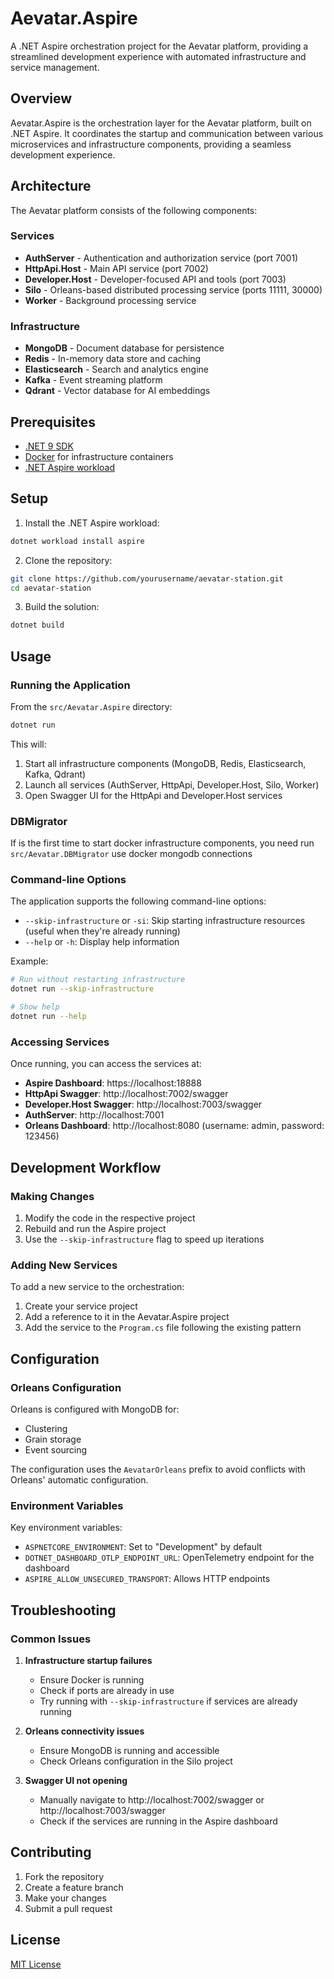 # Aevatar.Aspire

A .NET Aspire orchestration project for the Aevatar platform, providing a streamlined development experience with automated infrastructure and service management.

## Overview

Aevatar.Aspire is the orchestration layer for the Aevatar platform, built on .NET Aspire. It coordinates the startup and communication between various microservices and infrastructure components, providing a seamless development experience.

## Architecture

The Aevatar platform consists of the following components:

### Services

- **AuthServer** - Authentication and authorization service (port 7001)
- **HttpApi.Host** - Main API service (port 7002)
- **Developer.Host** - Developer-focused API and tools (port 7003)
- **Silo** - Orleans-based distributed processing service (ports 11111, 30000)
- **Worker** - Background processing service

### Infrastructure

- **MongoDB** - Document database for persistence
- **Redis** - In-memory data store and caching
- **Elasticsearch** - Search and analytics engine
- **Kafka** - Event streaming platform
- **Qdrant** - Vector database for AI embeddings

## Prerequisites

- [.NET 9 SDK](https://dotnet.microsoft.com/download/dotnet/9.0)
- [Docker](https://www.docker.com/products/docker-desktop/) for infrastructure containers
- [.NET Aspire workload](https://learn.microsoft.com/en-us/dotnet/aspire/get-started/install)

## Setup

1. Install the .NET Aspire workload:

```bash
dotnet workload install aspire
```

2. Clone the repository:

```bash
git clone https://github.com/yourusername/aevatar-station.git
cd aevatar-station
```

3. Build the solution:

```bash
dotnet build
```

## Usage

### Running the Application

From the `src/Aevatar.Aspire` directory:

```bash
dotnet run
```

This will:
1. Start all infrastructure components (MongoDB, Redis, Elasticsearch, Kafka, Qdrant)
2. Launch all services (AuthServer, HttpApi, Developer.Host, Silo, Worker)
3. Open Swagger UI for the HttpApi and Developer.Host services

### DBMigrator

If is the first time to start docker infrastructure components, you need
run `src/Aevatar.DBMigrator` use docker mongodb connections


### Command-line Options

The application supports the following command-line options:

- `--skip-infrastructure` or `-si`: Skip starting infrastructure resources (useful when they're already running)
- `--help` or `-h`: Display help information

Example:

```bash
# Run without restarting infrastructure
dotnet run --skip-infrastructure

# Show help
dotnet run --help
```

### Accessing Services

Once running, you can access the services at:

- **Aspire Dashboard**: https://localhost:18888
- **HttpApi Swagger**: http://localhost:7002/swagger
- **Developer.Host Swagger**: http://localhost:7003/swagger
- **AuthServer**: http://localhost:7001
- **Orleans Dashboard**: http://localhost:8080 (username: admin, password: 123456)

## Development Workflow

### Making Changes

1. Modify the code in the respective project
2. Rebuild and run the Aspire project
3. Use the `--skip-infrastructure` flag to speed up iterations

### Adding New Services

To add a new service to the orchestration:

1. Create your service project
2. Add a reference to it in the Aevatar.Aspire project
3. Add the service to the `Program.cs` file following the existing pattern

## Configuration

### Orleans Configuration

Orleans is configured with MongoDB for:
- Clustering
- Grain storage
- Event sourcing

The configuration uses the `AevatarOrleans` prefix to avoid conflicts with Orleans' automatic configuration.

### Environment Variables

Key environment variables:
- `ASPNETCORE_ENVIRONMENT`: Set to "Development" by default
- `DOTNET_DASHBOARD_OTLP_ENDPOINT_URL`: OpenTelemetry endpoint for the dashboard
- `ASPIRE_ALLOW_UNSECURED_TRANSPORT`: Allows HTTP endpoints

## Troubleshooting

### Common Issues

1. **Infrastructure startup failures**
   - Ensure Docker is running
   - Check if ports are already in use
   - Try running with `--skip-infrastructure` if services are already running

2. **Orleans connectivity issues**
   - Ensure MongoDB is running and accessible
   - Check Orleans configuration in the Silo project

3. **Swagger UI not opening**
   - Manually navigate to http://localhost:7002/swagger or http://localhost:7003/swagger
   - Check if the services are running in the Aspire dashboard

## Contributing

1. Fork the repository
2. Create a feature branch
3. Make your changes
4. Submit a pull request

## License

[MIT License](LICENSE) 